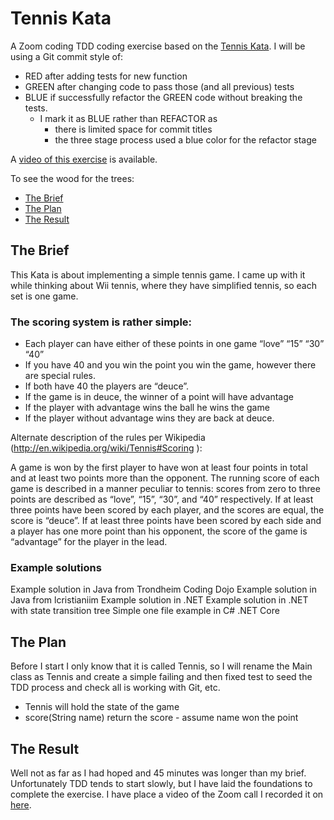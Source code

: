 # Tennis Kata

A Zoom coding TDD coding exercise based on the [Tennis Kata](https://codingdojo.org/kata/Tennis/).
I will be using a Git commit style of:
* RED after adding tests for new function
* GREEN after changing code to pass those (and all previous) tests
* BLUE if successfully refactor the GREEN code without breaking the tests.
  * I mark it as BLUE rather than REFACTOR as 
    * there is limited space for commit titles
    * the three stage process used a blue color for the refactor stage

A [video of this exercise](https://drive.google.com/file/d/1mYWhpSopQtWQXXH7RKEyBy_ws5zWSW-a/view?usp=sharing) is available.

To see the wood for the trees:
* [The Brief](#the-brief)
* [The Plan](#the-plan)
* [The Result](#the-result)

## The Brief
This Kata is about implementing a simple tennis game. 
I came up with it while thinking about Wii tennis, 
where they have simplified tennis, so each set is one game.

### The scoring system is rather simple:

* Each player can have either of these points in one game “love” “15” “30” “40”
* If you have 40 and you win the point you win the game, however there are special rules.
* If both have 40 the players are “deuce”.
* If the game is in deuce, the winner of a point will have advantage
* If the player with advantage wins the ball he wins the game
* If the player without advantage wins they are back at deuce.

Alternate description of the rules per Wikipedia (http://en.wikipedia.org/wiki/Tennis#Scoring ):

A game is won by the first player to have won at least four points in total and at least two points more than the opponent.
The running score of each game is described in a manner peculiar to tennis: 
scores from zero to three points are described as “love”, “15”, “30”, and “40” respectively.
If at least three points have been scored by each player, and the scores are equal, the score is “deuce”.
If at least three points have been scored by each side and a player has one more point than his opponent, 
the score of the game is “advantage” for the player in the lead.

### Example solutions

Example solution in Java from Trondheim Coding Dojo
Example solution in Java from lcristianiim
Example solution in .NET
Example solution in .NET with state transition tree
Simple one file example in C# .NET Core

## The Plan
Before I start I only know that it is called Tennis,
so I will rename the Main class as Tennis
and create a simple failing and then fixed test
to seed the TDD process and check all is working with Git, etc.

* Tennis will hold the state of the game
* score(String name) return the score - assume name won the point

## The Result

Well not as far as I had hoped and 45 minutes was longer than my brief.  
Unfortunately TDD tends to start slowly, 
but I have laid the foundations to complete the exercise.
I have place a video of the Zoom call I recorded it on [here](https://drive.google.com/file/d/1mYWhpSopQtWQXXH7RKEyBy_ws5zWSW-a/view?usp=sharing).
